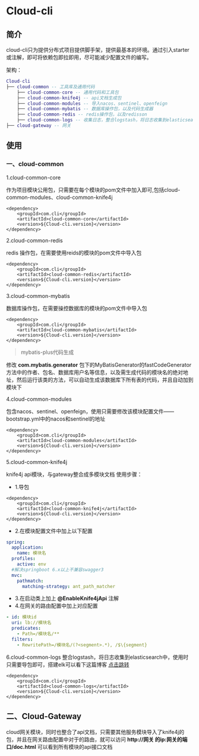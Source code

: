 # Cloud-cli

## 简介

cloud-cli只为提供分布式项目提供脚手架，提供最基本的环境。通过引入starter或注解，即可将依赖包即拉即用，尽可能减少配置文件的编写。

架构：

``` lua
Cloud-cli
├── cloud-common -- 工具库及通用代码
    ├── cloud-common-core -- 通用代码和工具包
    ├── cloud-common-knife4j -- api文档生成包
    ├── cloud-common-modules -- 导入nacos、sentinel、openfeign
    ├── cloud-common-mybatis -- 数据库操作包，以及代码生成器
    ├── cloud-common-redis -- redis操作包，以及redisson
    ├── cloud-common-logs -- 收集日志，整合logstash，将日志收集到elasticsearch
├── cloud-gateway -- 网关
```

## 使用

### 一、cloud-common

1.cloud-common-core

作为项目模块公用包，只需要在每个模块的pom文件中加入即可,包括cloud-common-modules、cloud-common-knife4j

```pom
<dependency>
    <groupId>com.cli</groupId>
    <artifactId>cloud-common-core</artifactId>
    <version>${Cloud-cli.version}</version>
</dependency>
```

2.cloud-common-redis

redis 操作包，在需要使用reids的模块的pom文件中导入包

```pom
<dependency>
    <groupId>com.cli</groupId>
    <artifactId>cloud-common-redis</artifactId>
    <version>${Cloud-cli.version}</version>
</dependency>
```

3.cloud-common-mybatis

数据库操作包，在需要操控数据库的模块的pom文件中导入包

```pom
<dependency>
    <groupId>com.cli</groupId>
    <artifactId>cloud-common-mybatis</artifactId>
    <version>${Cloud-cli.version}</version>
</dependency>
```

> mybatis-plus代码生成

修改 **com.mybatis.generator**
包下的MyBatisGenerator的fastCodeGenerator方法中的作者、包名、数据库用户名等信息，以及需生成代码的模块名的绝对地址，然后运行该类的方法，可以自动生成该数据库下所有表的代码，并且自动加到模块下

4.cloud-common-modules

包含nacos、sentinel、openfeign，使用只需要修改该模块配置文件——bootstrap.yml中的nacos和sentinel的地址

```pom
<dependency>
    <groupId>com.cli</groupId>
    <artifactId>cloud-common-modules</artifactId>
    <version>${Cloud-cli.version}</version>
</dependency>
```

5.cloud-common-knife4j

knife4j api模块，与gateway整合成多模块文档
使用步骤：

* 1.导包

```pom
<dependency>
    <groupId>com.cli</groupId>
    <artifactId>cloud-common-knife4j</artifactId>
    <version>${Cloud-cli.version}</version>
</dependency>
```

* 2.在模块配置文件中加上以下配置

```yaml
spring:
  application:
    name: 模块名
  profiles:
    active: env
  #解决springboot 6.x以上不兼容swagger3
  mvc:
    pathmatch:
      matching-strategy: ant_path_matcher
```

* 3.在启动类上加上 **@EnableKnife4jApi** 注解
* 4.在网关的路由配置中加上对应配置

```yaml
- id: 模块id
  uri: lb://模块名
  predicates:
    - Path=/模块名/**
  filters:
    - RewritePath=/模块名/(?<segment>.*), /$\{segment}
```

6.cloud-common-logs
整合logstash，将日志收集到elasticsearch中，使用时只需要导包即可，搭建elk可以看下这篇博客 [点击跳转](https://blog.csdn.net/qq_57474766/article/details/127311188#4ELKes_868)

```pom
<dependency>
    <groupId>com.cli</groupId>
    <artifactId>cloud-common-logs</artifactId>
    <version>${Cloud-cli.version}</version>
</dependency>
```

## 二、Cloud-Gateway

cloud网关模块，同时也整合了api文档，只需要其他服务模块导入了knife4j的包，并且在网关路由配置中对于的路由，就可以访问 **http://网关
的ip:网关的端口/doc.html** 可以看到所有模块的api接口文档
